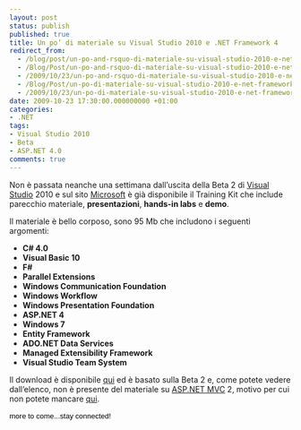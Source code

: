 ```yaml
---
layout: post
status: publish
published: true
title: Un po’ di materiale su Visual Studio 2010 e .NET Framework 4
redirect_from: 
  - /blog/post/un-po-and-rsquo-di-materiale-su-visual-studio-2010-e-net-framework-4/
  - /Blog/Post/un-po-and-rsquo-di-materiale-su-visual-studio-2010-e-net-framework-4/
  - /2009/10/23/un-po-and-rsquo-di-materiale-su-visual-studio-2010-e-net-framework-4/
  - /Blog/Post/un-po-di-materiale-su-visual-studio-2010-e-net-framework-4/
  - /2009/10/23/un-po-di-materiale-su-visual-studio-2010-e-net-framework-4/
date: 2009-10-23 17:30:00.000000000 +01:00
categories:
- .NET
tags:
- Visual Studio 2010
- Beta
- ASP.NET 4.0
comments: true
---
```

<p>
	Non &egrave; passata neanche una settimana dall&rsquo;uscita della Beta 2 di <a href="http://imperugo.tostring.it/blog/search?q=Visual+Studio&amp;searchButton=Go" target="_blank" title="Search Visual Studio">Visual Studio</a> 2010 e sul sito <a href="http://www.microsoft.com" rel="nofollow" target="_blank" title="Microsoft Corporation">Microsoft</a> &egrave; gi&agrave; disponibile il Training Kit che include parecchio materiale, <strong>presentazioni</strong>, <strong>hands-in labs</strong> e <strong>demo</strong>.</p>
<p>
	Il materiale &egrave; bello corposo, sono 95 Mb che includono i seguenti argomenti:</p>
<ul>
	<li>
		<strong>C# 4.0</strong></li>
	<li>
		<strong>Visual Basic 10</strong></li>
	<li>
		<strong>F#</strong></li>
	<li>
		<strong>Parallel Extensions</strong></li>
	<li>
		<strong>Windows Communication Foundation</strong></li>
	<li>
		<strong>Windows Workflow</strong></li>
	<li>
		<strong>Windows Presentation Foundation</strong></li>
	<li>
		<strong>ASP.NET 4</strong></li>
	<li>
		<strong>Windows 7</strong></li>
	<li>
		<strong>Entity Framework</strong></li>
	<li>
		<strong>ADO.NET Data Services</strong></li>
	<li>
		<strong>Managed Extensibility Framework</strong></li>
	<li>
		<strong>Visual Studio Team System</strong></li>
</ul>
<p>
	Il download &egrave; disponibile&nbsp;<a href="http://www.microsoft.com/downloads/details.aspx?familyid=752CB725-969B-4732-A383-ED5740F02E93&amp;displaylang=en" rel="nofollow" target="_blank" title="Microsoft Visual Studio 2010 Training Kit">qui</a>&nbsp;ed&nbsp;&egrave; basato sulla Beta 2 e, come potete vedere dall&rsquo;elenco, non &egrave; presente del materiale su <a href="http://imperugo.tostring.it/Categories/Archive/MVC" target="_blank" title="ASP.NET MVC">ASP.NET MVC</a> 2, motivo per cui non potete mancare <a href="http://imperugo.tostring.it/blog/post/esce-la-beta2-di-visual-studio-2010-ed-and-egrave-tempo-di-studiare" target="_blank">qui</a>.</p>
<p>
	<span class="Apple-style-span" style="color: rgb(0, 0, 0); font-family: 'Lucida Grande', 'Lucida Sans Unicode', Arial, Helvetica, Sans, FreeSans, Jamrul, Garuda, Kalimati; font-size: 13px; line-height: 18px; ">more to come...stay connected!</span></p>

